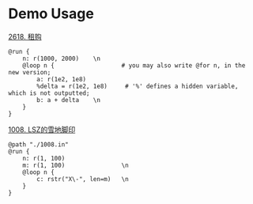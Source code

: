 # Demo Usage

[2618. 租购](https://acm.sjtu.edu.cn/OnlineJudge/problem/2618)
```
@run {
    n: r(1000, 2000)    \n
    @loop n {                   # you may also write @for n, in the new version;
        a: r(1e2, 1e8)
        %delta = r(1e2, 1e8)     # '%' defines a hidden variable, which is not outputted;
        b: a + delta    \n
    }
}
```

[1008. LSZ的雪地脚印](https://acm.sjtu.edu.cn/OnlineJudge/problem/1008)
```
@path "./1008.in"
@run {
    n: r(1, 100)
    m: r(1, 100)                \n
    @loop n {
        c: rstr("X\-", len=m)   \n
    }
}
```